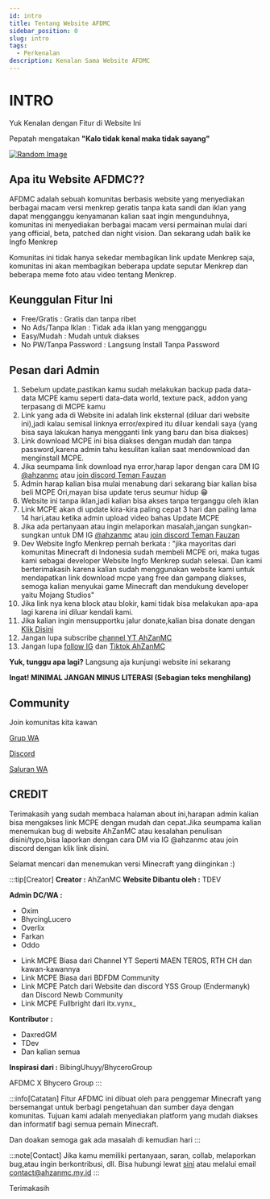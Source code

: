 ```yaml
---
id: intro
title: Tentang Website AFDMC
sidebar_position: 0
slug: intro
tags:
  - Perkenalan
description: Kenalan Sama Website AFDMC
---
```


# INTRO

Yuk Kenalan dengan Fitur di Website Ini

Pepatah mengatakan **"Kalo tidak kenal maka tidak sayang"**

[![Random Image](https://imapi.ingfomenkrep.my.id/random-image-url)](https://imapi.ingfomenkrep.my.id/random-link)

## Apa itu Website AFDMC??
AFDMC adalah sebuah komunitas berbasis website yang menyediakan berbagai macam versi menkrep geratis tanpa kata sandi dan iklan yang dapat mengganggu kenyamanan kalian saat ingin mengunduhnya, komunitas ini menyediakan berbagai macam versi permainan mulai dari yang official, beta, patched dan night vision. Dan sekarang udah balik ke Ingfo Menkrep

Komunitas ini tidak hanya sekedar membagikan link update Menkrep saja, komunitas ini akan membagikan beberapa update seputar Menkrep dan beberapa meme foto atau video tentang Menkrep.

## Keunggulan Fitur Ini
- Free/Gratis : Gratis dan tanpa ribet
- No Ads/Tanpa Iklan : Tidak ada iklan yang mengganggu
- Easy/Mudah : Mudah untuk diakses
- No PW/Tanpa Password : Langsung Install Tanpa Password

## Pesan dari Admin

1. Sebelum update,pastikan kamu sudah melakukan backup pada data-data MCPE kamu seperti data-data world, texture pack, addon yang terpasang di MCPE kamu
2. Link yang ada di Website ini adalah link eksternal (diluar dari website ini),jadi kalau semisal linknya error/expired itu diluar kendali saya (yang bisa saya lakukan hanya mengganti link yang baru dan bisa diakses)
3. Link download MCPE ini bisa diakses dengan mudah dan tanpa password,karena admin tahu kesulitan kalian saat mendownload dan menginstall MCPE.
4. Jika seumpama link download nya error,harap lapor dengan cara DM IG [@ahzanmc](https://www.instagram.com/ahzanmc/) atau [join discord Teman Fauzan](https://ahzanmc.my.id/discord)
5. Admin harap kalian bisa mulai menabung dari sekarang biar kalian bisa beli MCPE Ori,mayan bisa update terus seumur hidup 😁
6. Website ini tanpa iklan,jadi kalian bisa akses tanpa terganggu oleh iklan
7. Link MCPE akan di update kira-kira paling cepat 3 hari dan paling lama 14 hari,atau ketika admin upload video bahas Update MCPE
8. Jika ada pertanyaan atau ingin melaporkan masalah,jangan sungkan-sungkan untuk DM IG [@ahzanmc](https://www.instagram.com/ahzanmc/) atau [join discord Teman Fauzan](https://ahzanmc.my.id/discord)
9. Dev Website Ingfo Menkrep pernah berkata : "jika mayoritas dari komunitas Minecraft di Indonesia sudah membeli MCPE ori, maka tugas kami sebagai developer Website Ingfo Menkrep sudah selesai. Dan kami berterimakasih karena kalian sudah menggunakan website kami untuk mendapatkan link download mcpe yang free dan gampang diakses, semoga kalian menyukai game Minecraft dan mendukung developer yaitu Mojang Studios"
10. Jika link nya kena block atau blokir, kami tidak bisa melakukan apa-apa lagi karena ini diluar kendali kami.
11. Jika kalian ingin mensupportku jalur donate,kalian bisa donate dengan [Klik Disini](https://ingfomenkrep.my.id/support)
12. Jangan lupa subscribe [channel YT AhZanMC](https://youtube.com/@AhZanMC)
13. Jangan lupa [follow IG](https://instagram.com/ahzanmc) dan [Tiktok AhZanMC](https://www.tiktok.com/@ahzanmc)


**Yuk, tunggu apa lagi?** Langsung aja kunjungi website ini sekarang

**Ingat! MINIMAL JANGAN MINUS LITERASI (Sebagian teks menghilang)**

## Community

Join komunitas kita kawan

[Grup WA](https://ingfomenkrep.my.id/grup-wa)

[Discord](https://ingfomenkrep.my.id/discord)

[Saluran WA](https://ingfomenkrep.my.id/saluran-wa)

## CREDIT

Terimakasih yang sudah membaca halaman about ini,harapan admin kalian bisa mengakses link MCPE dengan mudah dan cepat.Jika seumpama kalian menemukan bug di website AhZanMC atau kesalahan penulisan disini/typo,bisa laporkan dengan cara DM via IG @ahzanmc atau join discord dengan klik link disini.

Selamat mencari dan menemukan versi Minecraft yang diinginkan :)

:::tip[Creator]
**Creator :** AhZanMC
**Website Dibantu oleh :** TDEV

**Admin DC/WA :**
- Oxim
- BhycingLucero
- Overlix
- Farkan
- Oddo

* Link MCPE Biasa dari Channel YT Seperti MAEN TEROS, RTH CH dan kawan-kawannya
* Link MCPE Biasa dari BDFDM Community
* Link MCPE Patch dari Website dan discord YSS Group (Endermanyk) dan Discord Newb Community
* Link MCPE Fullbright dari itx.vynx_

**Kontributor :**
- DaxredGM
- TDev
- Dan kalian semua

**Inspirasi dari :** BibingUhuyy/BhyceroGroup

AFDMC X Bhycero Group
:::

:::info[Catatan]
Fitur AFDMC ini dibuat oleh para penggemar Minecraft yang bersemangat untuk berbagi pengetahuan dan sumber daya dengan komunitas. Tujuan kami adalah menyediakan platform yang mudah diakses dan informatif bagi semua pemain Minecraft.

Dan doakan semoga gak ada masalah di kemudian hari
:::

:::note[Contact]
Jika kamu memiliki pertanyaan, saran, collab, melaporkan bug,atau ingin berkontribusi, dll. Bisa hubungi lewat [sini](https://contact.ingfomenkrep.my.id/) atau melalui email contact@ahzanmc.my.id
:::

Terimakasih


